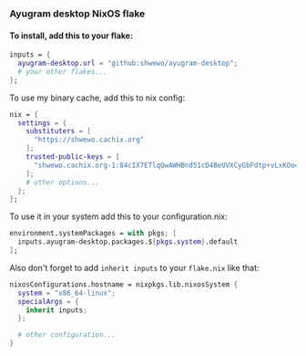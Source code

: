 ### Ayugram desktop NixOS flake

#### To install, add this to your flake:

```nix
inputs = {
  ayugram-desktop.url = "github:shwewo/ayugram-desktop";
  # your other flakes...
};
```

To use my binary cache, add this to nix config:

```nix
nix = {
  settings = {
    substituters = [
      "https://shwewo.cachix.org"
    ];
    trusted-public-keys = [
      "shwewo.cachix.org-1:84cIX7ETlqQwAWHBnd51cD4BeUVXCyGbFdtp+vLxKOo="
    ];
    # other options...
  };
};
```

To use it in your system add this to your configuration.nix: 

```nix
environment.systemPackages = with pkgs; [
  inputs.ayugram-desktop.packages.${pkgs.system}.default
];
```

Also don't forget to add `inherit inputs` to your `flake.nix` like that:

```nix
nixosConfigurations.hostname = nixpkgs.lib.nixosSystem {
  system = "x86_64-linux";
  specialArgs = { 
    inherit inputs;   
  };

  # other configuration...
}
```